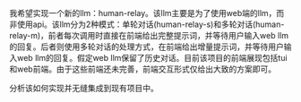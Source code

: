 我希望实现一个新的llm：human-relay。该llm主要是为了使用web端的llm，而非使用api。该llm分为2种模式：单轮对话(human-relay-s)和多轮对话(human-relay-m)，前者每次调用时直接在前端给出完整提示词，并等待用户输入web llm的回复。后者则使用多轮对话的处理方式，在前端给出增量提示词，并等待用户输入web llm的回复。假定web llm保留了历史对话。目前该项目的前端展现包括tui和web前端。由于这些前端还未完善，前端交互形式仅给出大致的方案即可。

分析该如何实现并无缝集成到现有项目中。